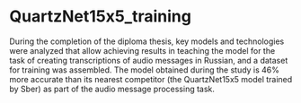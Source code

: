 # QuartzNet15x5_training
During the completion of the diploma thesis, key models and technologies were analyzed that allow achieving results in teaching the model for the task of creating transcriptions of audio messages in Russian, and a dataset for training was assembled.
The model obtained during the study is 46% more accurate than its nearest competitor (the QuartzNet15x5 model trained by Sber) as part of the audio message processing task.
